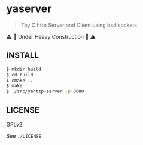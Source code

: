 # yaserver

> Toy C http Server and Client using bsd sockets

:warning: :construction_worker: Under Heavy Construction :construction_worker: :warning:


## INSTALL

```sh
$ mkdir build
$ cd build
$ cmake ..
$ make
$ ./src/yahttp-server -p 8080
```

## LICENSE

GPLv2.

See `./LICENSE`.


